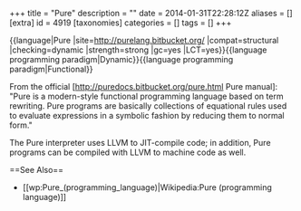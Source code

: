 +++
title = "Pure"
description = ""
date = 2014-01-31T22:28:12Z
aliases = []
[extra]
id = 4919
[taxonomies]
categories = []
tags = []
+++

{{language|Pure
|site=http://purelang.bitbucket.org/
|compat=structural
|checking=dynamic
|strength=strong
|gc=yes
|LCT=yes}}{{language programming paradigm|Dynamic}}{{language programming paradigm|Functional}}

From the official [http://puredocs.bitbucket.org/pure.html Pure manual]: "Pure is a modern-style functional programming language based on term rewriting. Pure programs are basically collections of equational rules used to evaluate expressions in a symbolic fashion by reducing them to normal form."

The Pure interpreter uses LLVM to JIT-compile code; in addition, Pure programs can be compiled with LLVM to machine code as well.

==See Also==
* [[wp:Pure_(programming_language)|Wikipedia:Pure (programming language)]]
